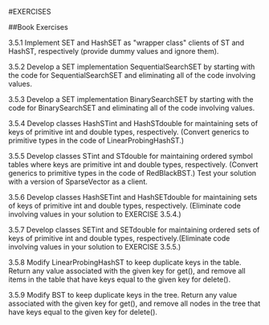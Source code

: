 #EXERCISES

##Book Exercises

3.5.1 Implement SET and HashSET as "wrapper class" clients of ST and HashST, respectively (provide dummy values and ignore them).

3.5.2 Develop a SET implementation SequentialSearchSET by starting with the code for SequentialSearchSET and eliminating all of the code involving values.

3.5.3 Develop a SET implementation BinarySearchSET by starting with the code for BinarySearchSET and eliminating all of the code involving values.

3.5.4 Develop classes HashSTint and HashSTdouble for maintaining sets of keys of primitive int and double types, respectively. (Convert generics to primitive types in the code of LinearProbingHashST.)

3.5.5 Develop classes STint and STdouble for maintaining ordered symbol tables where keys are primitive int and double types, respectively. (Convert generics to primitive types in the code of RedBlackBST.) Test your solution with a version of SparseVector as a client.

3.5.6 Develop classes HashSETint and HashSETdouble for maintaining sets of keys of primitive int and double types, respectively. (Eliminate code involving values in your solution to EXERCISE 3.5.4.)

3.5.7 Develop classes SETint and SETdouble for maintaining ordered sets of keys of primitive int and double types, respectively.(Eliminate code involving values in your solution to EXERCISE 3.5.5.)

3.5.8 Modify LinearProbingHashST to keep duplicate keys in the table. Return any value associated with the given key for get(), and remove all items in the table that have keys equal to the given key for delete().

3.5.9 Modify BST to keep duplicate keys in the tree. Return any value associated with the given key for get(), and remove all nodes in the tree that have keys equal to the given key for delete().

